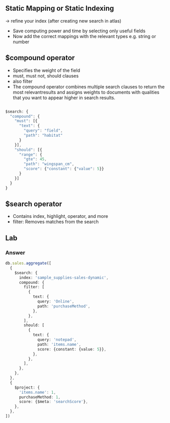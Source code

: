 ## Static Mapping or Static Indexing

-> refine your index (after creating new search in atlas)

- Save computing power and time by selecting only useful fields
- Now add the correct mappings with the relevant types e.g. string or number

## $compound operator

- Specifies the weight of the field
- must, must not, should clauses
- also filter
- The compound operator combines multiple search clauses to return the most
  relevantresults and assigns weights to documents with qualities that you want
  to appear higher in search results.

```typescript

$search: {
  "compound": {
    "must": [{
      "text": {
        "query": "field",
        "path": "habitat"
      }
    }],
    "should": [{
      "range": {
        "gte": 45,
        "path": "wingspan_cm",
        "score": {"constant": {"value": 5}}
      }
    }]
  }
}

```

## $search operator

- Contains index, highlight, operator, and more
- filter: Removes matches from the search

## Lab

### Answer

```typescript
db.sales.aggregate([
  {
    $search: {
      index: 'sample_supplies-sales-dynamic',
      compound: {
        filter: [
          {
            text: {
              query: 'Online',
              path: 'purchaseMethod',
            },
          },
        ],
        should: [
          {
            text: {
              query: 'notepad',
              path: 'items.name',
              score: {constant: {value: 5}},
            },
          },
        ],
      },
    },
  },
  {
    $project: {
      'items.name': 1,
      purchaseMethod: 1,
      score: {$meta: 'searchScore'},
    },
  },
])
```
